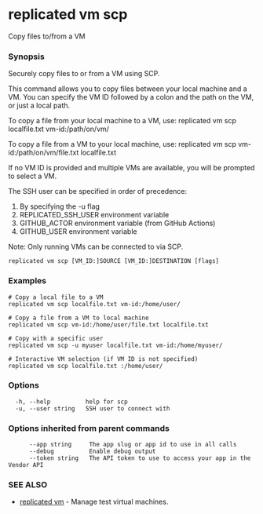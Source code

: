# replicated vm scp

Copy files to/from a VM

### Synopsis

Securely copy files to or from a VM using SCP.

This command allows you to copy files between your local machine and a VM. You can specify the VM ID followed by a colon and the path on the VM, or just a local path.

To copy a file from your local machine to a VM, use:
replicated vm scp localfile.txt vm-id:/path/on/vm/

To copy a file from a VM to your local machine, use:
replicated vm scp vm-id:/path/on/vm/file.txt localfile.txt

If no VM ID is provided and multiple VMs are available, you will be prompted to select a VM.

The SSH user can be specified in order of precedence:
1. By specifying the -u flag
2. REPLICATED_SSH_USER environment variable
3. GITHUB_ACTOR environment variable (from GitHub Actions)
4. GITHUB_USER environment variable

Note: Only running VMs can be connected to via SCP.

```
replicated vm scp [VM_ID:]SOURCE [VM_ID:]DESTINATION [flags]
```

### Examples

```
# Copy a local file to a VM
replicated vm scp localfile.txt vm-id:/home/user/

# Copy a file from a VM to local machine
replicated vm scp vm-id:/home/user/file.txt localfile.txt

# Copy with a specific user
replicated vm scp -u myuser localfile.txt vm-id:/home/myuser/

# Interactive VM selection (if VM ID is not specified)
replicated vm scp localfile.txt :/home/user/
```

### Options

```
  -h, --help          help for scp
  -u, --user string   SSH user to connect with
```

### Options inherited from parent commands

```
      --app string     The app slug or app id to use in all calls
      --debug          Enable debug output
      --token string   The API token to use to access your app in the Vendor API
```

### SEE ALSO

* [replicated vm](replicated-cli-vm)	 - Manage test virtual machines.